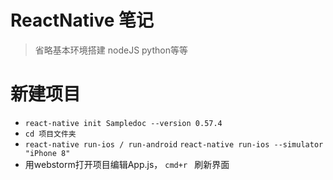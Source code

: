 # ReactNative 笔记

> 省略基本环境搭建 nodeJS python等等

# 新建项目

- `react-native init Sampledoc --version 0.57.4 `
- `cd 项目文件夹`
- `react-native run-ios / run-android` `react-native run-ios --simulator "iPhone 8"`
- 用webstorm打开项目编辑App.js， `cmd+r ` 刷新界面